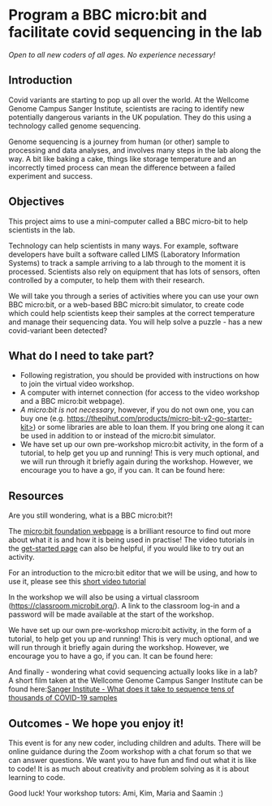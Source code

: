 # Program a BBC micro:bit and facilitate covid sequencing in the lab

*Open to all new coders of all ages. No experience necessary!*

## Introduction

Covid variants are starting to pop up all over the world. At the Wellcome Genome Campus Sanger Institute, scientists are racing to identify new potentially dangerous variants in the UK population. They do this using a technology called genome sequencing.

Genome sequencing is a journey from human (or other) sample to processing and data analyses, and involves many steps in the lab along the way. A bit like baking a cake, things like storage temperature and an incorrectly timed process can mean the difference between a failed experiment and success.

## Objectives

This project aims to use a mini-computer called a BBC micro-bit to help scientists in the lab.

Technology can help scientists in many ways. For example, software developers have built a software called LIMS (Laboratory Information Systems) to track a sample arriving to a lab through to the moment it is processed. Scientists also rely on equipment that has lots of sensors, often controlled by a computer, to help them with their research.

We will take you through a series of activities where you can use your own BBC micro:bit, or a web-based BBC micro:bit simulator, to create code which could help scientists keep their samples at the correct temperature and manage their sequencing data. You will help solve a puzzle - has a new covid-variant been detected?

## What do I need to take part?

- Following registration, you should be provided with instructions on how to join the virtual video workshop.
- A computer with internet connection (for access to the video workshop and a BBC micro:bit webpage).
- *A micro:bit is not necessary*, however, if you do not own one, you can buy one (e.g. https://thepihut.com/products/micro-bit-v2-go-starter-kit>) or some libraries are able to loan them. If you bring one along it can be used in addition to or instead of the micro:bit simulator.
- We have set up our own pre-workshop micro:bit activity, in the form of a tutorial, to help get you up and running! This is very much optional, and we will run through it briefly again during the workshop. However, we encourage you to have a go, if you can. It can be found here:

## Resources

Are you still wondering, what is a BBC micro:bit?! 

The [micro:bit foundation webpage](https://microbit.org) is a brilliant resource to find out more about what it is and how it is being used in practise! The video tutorials in the [get-started page](https://microbit.org/get-started) can also be helpful, if you would like to try out an activity. 

For an introduction to the micro:bit editor that we will be using, and how to use it, please see this [short video tutorial](https://www.youtube.com/watch?v=MMqKMGeykM8)

In the workshop we will also be using a virtual classroom (https://classroom.microbit.org/). A link to the classroom log-in and a password will be made available at the start of the workshop.

We have set up our own pre-workshop micro:bit activity, in the form of a tutorial, to help get you up and running! This is very much optional, and we will run through it briefly again during the workshop. However, we encourage you to have a go, if you can. It can be found here:

And finally - wondering what covid sequencing actually looks like in a lab? A short film taken at the Wellcome Genome Campus Sanger Institute can be found here:[Sanger Institute - What does it take to sequence tens of thousands of COVID-19 samples](https://www.youtube.com/watch?v=Fd40gunBTN0)

## Outcomes - We hope you enjoy it!

This event is for any new coder, including children and adults. There will be online guidance during the Zoom workshop with a chat forum so that we can answer questions. We want you to have fun and find out what it is like to code! It is as much about creativity and problem solving as it is about learning to code.

Good luck!
Your workshop tutors: Ami, Kim, Maria and Saamin :)

